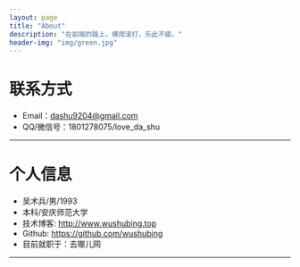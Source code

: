 ```yaml
---
layout: page
title: "About"
description: "在前端的路上，摸爬滚打，乐此不疲。"
header-img: "img/green.jpg"
---
```





# 联系方式

*   Email：dashu9204@gmail.com
*   QQ/微信号：1801278075/love_da_shu

* * *

# 个人信息

*   吴术兵/男/1993
*   本科/安庆师范大学 
*   技术博客: <http://www.wushubing.top>
*   Github: <https://github.com/wushubing>
*   目前就职于：去哪儿网

* * *
